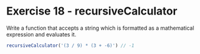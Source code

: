 # Exercise 18 - recursiveCalculator

Write a function that accepts a string which is formatted as a mathematical expression and evaluates it.

```javascript
recursiveCalculator('(3 / 9) * (3 + -6)') // -1
```
